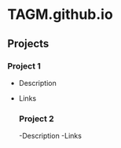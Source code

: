 # TAGM.github.io

## Projects
### Project 1
- Description
- Links

  ### Project 2
  -Description
  -Links
  
